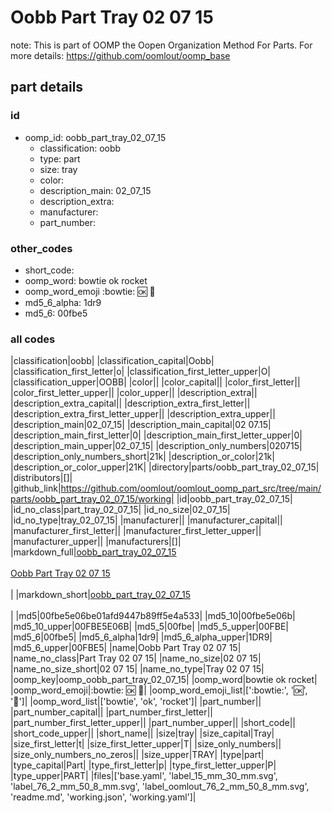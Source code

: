 # Oobb Part Tray 02 07 15  

note: This is part of OOMP the Oopen Organization Method For Parts. For more details: https://github.com/oomlout/oomp_base

##  part details





### id
* oomp_id: oobb_part_tray_02_07_15
  * classification: oobb
  * type: part
  * size: tray
  * color: 
  * description_main: 02_07_15
  * description_extra: 
  * manufacturer: 
  * part_number: 

### other_codes
* short_code: 
* oomp_word: bowtie ok rocket
* oomp_word_emoji :bowtie: :ok: :rocket:
* md5_6_alpha: 1dr9
* md5_6: 00fbe5

### all codes 
|classification|oobb|
|classification_capital|Oobb|
|classification_first_letter|o|
|classification_first_letter_upper|O|
|classification_upper|OOBB|
|color||
|color_capital||
|color_first_letter||
|color_first_letter_upper||
|color_upper||
|description_extra||
|description_extra_capital||
|description_extra_first_letter||
|description_extra_first_letter_upper||
|description_extra_upper||
|description_main|02_07_15|
|description_main_capital|02 07.15|
|description_main_first_letter|0|
|description_main_first_letter_upper|0|
|description_main_upper|02_07_15|
|description_only_numbers|020715|
|description_only_numbers_short|21k|
|description_or_color|21k|
|description_or_color_upper|21K|
|directory|parts/oobb_part_tray_02_07_15|
|distributors|[]|
|github_link|https://github.com/oomlout/oomlout_oomp_part_src/tree/main/parts/oobb_part_tray_02_07_15/working|
|id|oobb_part_tray_02_07_15|
|id_no_class|part_tray_02_07_15|
|id_no_size|02_07_15|
|id_no_type|tray_02_07_15|
|manufacturer||
|manufacturer_capital||
|manufacturer_first_letter||
|manufacturer_first_letter_upper||
|manufacturer_upper||
|manufacturers|[]|
|markdown_full|[oobb_part_tray_02_07_15](https://github.com/oomlout/oomlout_oomp_part_src/tree/main/parts/oobb_part_tray_02_07_15/working)<br>[](https://github.com/oomlout/oomlout_oomp_part_src/tree/main/parts/oobb_part_tray_02_07_15/working)<br>[Oobb Part Tray 02 07 15](https://github.com/oomlout/oomlout_oomp_part_src/tree/main/parts/oobb_part_tray_02_07_15/working)<br><br>|
|markdown_short|[oobb_part_tray_02_07_15](https://github.com/oomlout/oomlout_oomp_part_src/tree/main/parts/oobb_part_tray_02_07_15/working)<br><br>|
|md5|00fbe5e06be01afd9447b89ff5e4a533|
|md5_10|00fbe5e06b|
|md5_10_upper|00FBE5E06B|
|md5_5|00fbe|
|md5_5_upper|00FBE|
|md5_6|00fbe5|
|md5_6_alpha|1dr9|
|md5_6_alpha_upper|1DR9|
|md5_6_upper|00FBE5|
|name|Oobb Part Tray 02 07 15|
|name_no_class|Part Tray 02 07 15|
|name_no_size|02 07 15|
|name_no_size_short|02 07 15|
|name_no_type|Tray 02 07 15|
|oomp_key|oomp_oobb_part_tray_02_07_15|
|oomp_word|bowtie ok rocket|
|oomp_word_emoji|:bowtie: :ok: :rocket:|
|oomp_word_emoji_list|[':bowtie:', ':ok:', ':rocket:']|
|oomp_word_list|['bowtie', 'ok', 'rocket']|
|part_number||
|part_number_capital||
|part_number_first_letter||
|part_number_first_letter_upper||
|part_number_upper||
|short_code||
|short_code_upper||
|short_name||
|size|tray|
|size_capital|Tray|
|size_first_letter|t|
|size_first_letter_upper|T|
|size_only_numbers||
|size_only_numbers_no_zeros||
|size_upper|TRAY|
|type|part|
|type_capital|Part|
|type_first_letter|p|
|type_first_letter_upper|P|
|type_upper|PART|
|files|['base.yaml', 'label_15_mm_30_mm.svg', 'label_76_2_mm_50_8_mm.svg', 'label_oomlout_76_2_mm_50_8_mm.svg', 'readme.md', 'working.json', 'working.yaml']|
